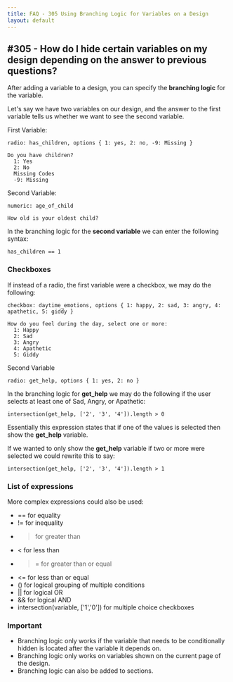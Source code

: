 ```yaml
---
title: FAQ - 305 Using Branching Logic for Variables on a Design
layout: default
---
```


## #305 - How do I hide certain variables on my design depending on the answer to previous questions?

After adding a variable to a design, you can specify the **branching logic** for the variable.

Let's say we have two variables on our design, and the answer to the first variable tells us whether we want to see the second variable.

First Variable:

    radio: has_children, options { 1: yes, 2: no, -9: Missing }

    Do you have children?
      1: Yes
      2: No
      Missing Codes
      -9: Missing

Second Variable:

    numeric: age_of_child

    How old is your oldest child?

In the branching logic for the **second variable** we can enter the following syntax:

    has_children == 1

### Checkboxes

If instead of a radio, the first variable were a checkbox, we may do the following:

    checkbox: daytime_emotions, options { 1: happy, 2: sad, 3: angry, 4: apathetic, 5: giddy }

    How do you feel during the day, select one or more:
      1: Happy
      2: Sad
      3: Angry
      4: Apathetic
      5: Giddy

Second Variable

    radio: get_help, options { 1: yes, 2: no }

In the branching logic for **get_help** we may do the following if the user selects at least one of Sad, Angry, or Apathetic:

    intersection(get_help, ['2', '3', '4']).length > 0

Essentially this expression states that if one of the values is selected then show the **get_help** variable.

If we wanted to only show the **get_help** variable if two or more were selected we could rewrite this to say:

    intersection(get_help, ['2', '3', '4']).length > 1

### List of expressions
More complex expressions could also be used:

* == for equality
* != for inequality
* > for greater than
* < for less than
* >= for greater than or equal
* <= for less than or equal
* () for logical grouping of multiple conditions
* || for logical OR
* && for logical AND
* intersection(variable, ['1','0']) for multiple choice checkboxes

### Important
* Branching logic only works if the variable that needs to be conditionally hidden is located after the variable it depends on.
* Branching logic only works on variables shown on the current page of the design.
* Branching logic can also be added to sections.
